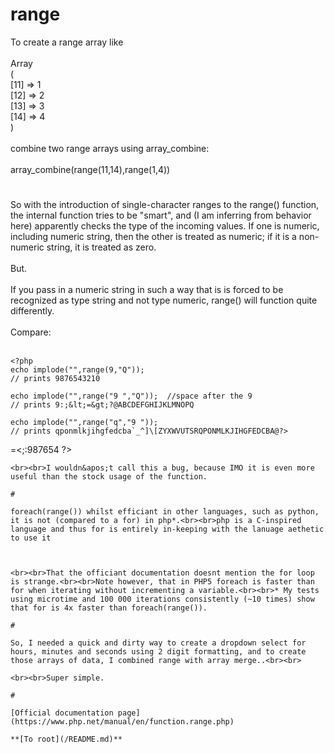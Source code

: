 # range



To create a range array like<br><br>Array<br>(<br>    [11] =&gt; 1<br>    [12] =&gt; 2<br>    [13] =&gt; 3<br>    [14] =&gt; 4<br>)<br><br>combine two range arrays using array_combine:<br><br>array_combine(range(11,14),range(1,4))  

#

So with the introduction of single-character ranges to the range() function, the internal function tries to be "smart", and (I am inferring from behavior here) apparently checks the type of the incoming values. If one is numeric, including numeric string, then the other is treated as numeric; if it is a non-numeric string, it is treated as zero. <br><br>But.<br><br>If you pass in a numeric string in such a way that is is forced to be recognized as type string and not type numeric, range() will function quite differently.<br><br>Compare:<br><br>

```
<?php
echo implode("",range(9,"Q"));
// prints 9876543210

echo implode("",range("9 ","Q"));  //space after the 9
// prints 9:;&lt;=&gt;?@ABCDEFGHIJKLMNOPQ

echo implode("",range("q","9 "));
// prints qponmlkjihgfedcba`_^]\[ZYXWVUTSRQPONMLKJIHGFEDCBA@?>
```
=&lt;;:987654
?>
```
<br><br>I wouldn&apos;t call this a bug, because IMO it is even more useful than the stock usage of the function.  

#

foreach(range()) whilst efficiant in other languages, such as python, it is not (compared to a for) in php*.<br><br>php is a C-inspired language and thus for is entirely in-keeping with the lanuage aethetic to use it



```
<?php
//efficiant
for($i = $start; $i &lt; $end; $i+=$step) 
{
        //do something with array 
}

//inefficiant
foreach(range($start, $end, $step) as $i)
{
        //do something with array 
}
?>
```
<br><br>That the officiant documentation doesnt mention the for loop is strange.<br><br>Note however, that in PHP5 foreach is faster than for when iterating without incrementing a variable.<br><br>* My tests using microtime and 100 000 iterations consistently (~10 times) show that for is 4x faster than foreach(range()).  

#

So, I needed a quick and dirty way to create a dropdown select for hours, minutes and seconds using 2 digit formatting, and to create those arrays of data, I combined range with array merge..<br><br>

```
<?php
$prepend = array(&apos;00&apos;,&apos;01&apos;,&apos;02&apos;,&apos;03&apos;,&apos;04&apos;,&apos;05&apos;,&apos;06&apos;,&apos;07&apos;,&apos;08&apos;,&apos;09&apos;);
$hours     = array_merge($prepend,range(10, 23));
$minutes     = array_merge($prepend,range(10, 59));
$seconds     = $minutes;
?>
```
<br><br>Super simple.  

#

[Official documentation page](https://www.php.net/manual/en/function.range.php)

**[To root](/README.md)**
